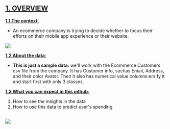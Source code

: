 ## [ 1. OVERVIEW ]()
[ **1.1 The context**: ]() 

- An ecommerce company is trying to decide whether to focus their efforts on their mobile app experience or their website. 

![](https://i.imgur.com/8HfIG4Q.png)

[ **1.2 About the data**: ]() 

- **This is just a sample data:** we'll work with the Ecommerce Customers csv file from the company. It has Customer info, suchas Email, Address, and their color Avatar. Then it also has numerical value columns:ers.fy it and start first with only 3 classes. 


[ **1.3 What you can expect in this github**: ]() 
1. How to see the insights in the data
2. How to use this data to predict user's spending

![](https://i.imgur.com/CUNjhyk.png)
---
